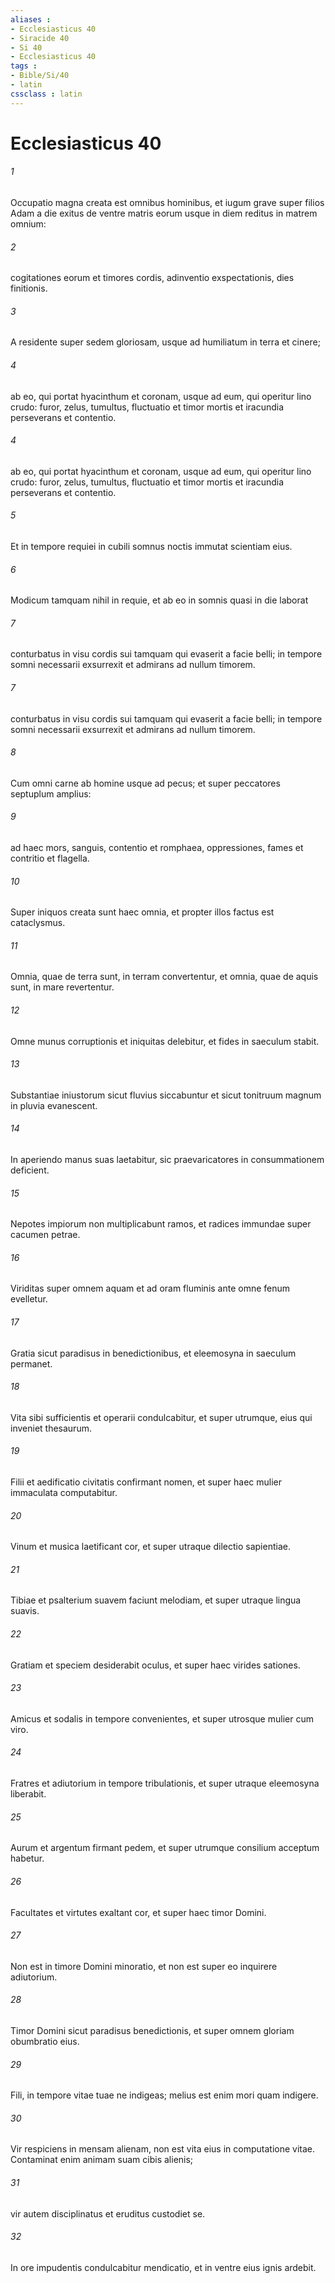 ```yaml
---
aliases : 
- Ecclesiasticus 40
- Siracide 40
- Si 40
- Ecclesiasticus 40
tags : 
- Bible/Si/40
- latin
cssclass : latin
---
```


# Ecclesiasticus 40

###### 1
Occupatio magna creata est omnibus hominibus, et iugum grave super filios Adam a die exitus de ventre matris eorum usque in diem reditus in matrem omnium:
###### 2
cogitationes eorum et timores cordis, adinventio exspectationis, dies finitionis.
###### 3
A residente super sedem gloriosam, usque ad humiliatum in terra et cinere;
###### 4
ab eo, qui portat hyacinthum et coronam, usque ad eum, qui operitur lino crudo: furor, zelus, tumultus, fluctuatio et timor mortis et iracundia perseverans et contentio.
###### 4
ab eo, qui portat hyacinthum et coronam, usque ad eum, qui operitur lino crudo: furor, zelus, tumultus, fluctuatio et timor mortis et iracundia perseverans et contentio.
###### 5
Et in tempore requiei in cubili somnus noctis immutat scientiam eius.
###### 6
Modicum tamquam nihil in requie, et ab eo in somnis quasi in die laborat
###### 7
conturbatus in visu cordis sui tamquam qui evaserit a facie belli; in tempore somni necessarii exsurrexit et admirans ad nullum timorem.
###### 7
conturbatus in visu cordis sui tamquam qui evaserit a facie belli; in tempore somni necessarii exsurrexit et admirans ad nullum timorem.
###### 8
Cum omni carne ab homine usque ad pecus; et super peccatores septuplum amplius:
###### 9
ad haec mors, sanguis, contentio et romphaea, oppressiones, fames et contritio et flagella.
###### 10
Super iniquos creata sunt haec omnia, et propter illos factus est cataclysmus.
###### 11
Omnia, quae de terra sunt, in terram convertentur, et omnia, quae de aquis sunt, in mare revertentur.
###### 12
Omne munus corruptionis et iniquitas delebitur, et fides in saeculum stabit.
###### 13
Substantiae iniustorum sicut fluvius siccabuntur et sicut tonitruum magnum in pluvia evanescent.
###### 14
In aperiendo manus suas laetabitur, sic praevaricatores in consummationem deficient.
###### 15
Nepotes impiorum non multiplicabunt ramos, et radices immundae super cacumen petrae.
###### 16
Viriditas super omnem aquam et ad oram fluminis ante omne fenum evelletur.
###### 17
Gratia sicut paradisus in benedictionibus, et eleemosyna in saeculum permanet.
###### 18
Vita sibi sufficientis et operarii condulcabitur, et super utrumque, eius qui inveniet thesaurum.
###### 19
Filii et aedificatio civitatis confirmant nomen, et super haec mulier immaculata computabitur.
###### 20
Vinum et musica laetificant cor, et super utraque dilectio sapientiae.
###### 21
Tibiae et psalterium suavem faciunt melodiam, et super utraque lingua suavis.
###### 22
Gratiam et speciem desiderabit oculus, et super haec virides sationes.
###### 23
Amicus et sodalis in tempore convenientes, et super utrosque mulier cum viro.
###### 24
Fratres et adiutorium in tempore tribulationis, et super utraque eleemosyna liberabit.
###### 25
Aurum et argentum firmant pedem, et super utrumque consilium acceptum habetur.
###### 26
Facultates et virtutes exaltant cor, et super haec timor Domini.
###### 27
Non est in timore Domini minoratio, et non est super eo inquirere adiutorium.
###### 28
Timor Domini sicut paradisus benedictionis, et super omnem gloriam obumbratio eius.
###### 29
Fili, in tempore vitae tuae ne indigeas; melius est enim mori quam indigere.
###### 30
Vir respiciens in mensam alienam, non est vita eius in computatione vitae. Contaminat enim animam suam cibis alienis;
###### 31
vir autem disciplinatus et eruditus custodiet se.
###### 32
In ore impudentis condulcabitur mendicatio, et in ventre eius ignis ardebit.
